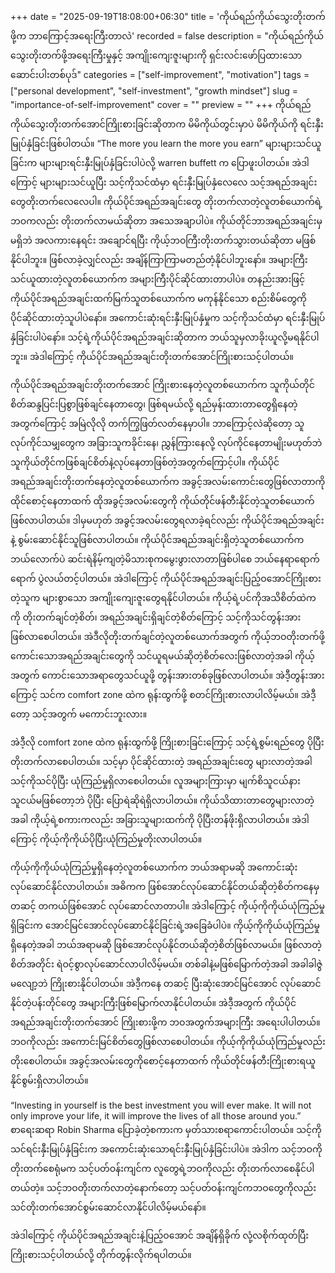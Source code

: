 +++
date = "2025-09-19T18:08:00+06:30"
title = 'ကိုယ်ရည်ကိုယ်သွေးတိုးတက်ဖို့က ဘာကြောင့်အရေးကြီးတာလဲ'
recorded = false
description = "ကိုယ်ရည်ကိုယ်သွေးတိုးတက်ဖို့အရေးကြီးမှုနှင့် အကျိုးကျေးဇူးများကို ရှင်းလင်းဖော်ပြထားသော ဆောင်းပါးတစ်ပုဒ်"
categories = ["self-improvement", "motivation"]
tags = ["personal development", "self-investment", "growth mindset"]
slug = "importance-of-self-improvement"
cover = ""
preview = ""
+++
ကိုယ်ရည်ကိုယ်သွေးတိုးတက်အောင်ကြိုးစားခြင်းဆိုတာက မိမိကိုယ်တွင်းမှာပဲ မိမိကိုယ်ကို ရင်းနှီးမြုပ်နှံခြင်းဖြစ်ပါတယ်။ “The more you learn the more you earn” များများသင်ယူခြင်းက များများရင်းနှီးမြုပ်နှံခြင်းပါပဲလို့ warren buffett က ပြောဖူးပါတယ်။ အဲဒါကြောင့် များများသင်ယူပြီး သင့်ကိုသင်ထံမှာ ရင်းနှီးမြုပ်နှံလေလေ သင့်အရည်အချင်းတွေတိုးတက်လေလေပါ။ ကိုယ်ပိုင်အရည်အချင်းတွေ တိုးတက်လာတဲ့လူတစ်ယောက်ရဲ့ဘဝကလည်း တိုးတက်လာမယ်ဆိုတာ အသေအချာပါပဲ။ ကိုယ်တိုင်ဘာအရည်အချင်းမှမရှိဘဲ အလကားနေရင်း အချောင်ရပြီး ကိုယ့်ဘဝကြီးတိုးတက်သွားတယ်ဆိုတာ မဖြစ်နိုင်ပါဘူး။ ဖြစ်လာခဲ့လျှင်လည်း အချိန်ကြာကြာမတည်တံ့နိုင်ပါဘူးနော်။
အများကြီးသင်ယူထားတဲ့လူတစ်ယောက်က အများကြီးပိုင်ဆိုင်ထားတာပါပဲ။ တနည်းအားဖြင့် ကိုယ်ပိုင်အရည်အချင်းထက်မြက်သူတစ်ယောက်က မကုန်နိုင်သော စည်းစိမ်တွေကို ပိုင်ဆိုင်ထားတဲ့သူပါပဲနော်။
အကောင်းဆုံးရင်းနှီးမြုပ်နှံမှုက သင့်ကိုသင်ထံမှာ ရင်းနှီးမြုပ်နှံခြင်းပါပဲနော်။ သင့်ရဲ့ကိုယ်ပိုင်အရည်အချင်းဆိုတာက ဘယ်သူမှလာခိုးယူလို့မရနိုင်ပါဘူး။ အဲဒါကြောင့် ကိုယ်ပိုင်အရည်အချင်းတိုးတက်အောင်ကြိုးစားသင့်ပါတယ်။

ကိုယ်ပိုင်အရည်အချင်းတိုးတက်အောင် ကြိုးစားနေတဲ့လူတစ်ယောက်က သူကိုယ်တိုင်စိတ်ဆန္ဒပြင်းပြစွာဖြစ်ချင်နေတာတွေ၊ ဖြစ်ရမယ်လို့ ရည်မှန်းထားတာတွေရှိနေတဲ့အတွက်ကြောင့် အမြဲလိုလို တက်ကြွဖြတ်လတ်နေမှာပါ။ ဘာကြောင့်လဲဆိုတော့ သူလုပ်ကိုင်သမျှတွေက အခြားသူကခိုင်းနေ၊ ညွှန်ကြားနေလို့ လုပ်ကိုင်နေတာမျိုးမဟုတ်ဘဲ သူကိုယ်တိုင်ကဖြစ်ချင်စိတ်နဲ့လုပ်နေတာဖြစ်တဲ့အတွက်ကြောင့်ပါ။ ကိုယ်ပိုင်အရည်အချင်းတိုးတက်နေတဲ့လူတစ်ယောက်က အခွင့်အလမ်းကောင်းတွေဖြစ်လာတာကို ထိုင်စောင့်နေတာထက် ထိုအခွင့်အလမ်းတွေကို ကိုယ်တိုင်ဖန်တီးနိုင်တဲ့သူတစ်ယောက်ဖြစ်လာပါတယ်။ ဒါမှမဟုတ် အခွင့်အလမ်းတွေရလာခဲ့ရင်လည်း ကိုယ်ပိုင်အရည်အချင်းနဲ့ စွမ်းဆောင်နိုင်သူဖြစ်လာပါတယ်။ ကိုယ်ပိုင်အရည်အချင်းရှိတဲ့သူတစ်ယောက်က ဘယ်လောက်ပဲ ဆင်းရဲနိမ့်ကျတဲ့မိသားစုကမွေးဖွားလာတာဖြစ်ပါစေ ဘယ်နေရာရောက်ရောက် ပွဲလယ်တင့်ပါတယ်။ အဲဒါကြောင့် ကိုယ်ပိုင်အရည်အချင်းပြည့်ဝအောင်ကြိုးစားတဲ့သူက များစွာသော အကျိုးကျေးဇူးတွေရနိုင်ပါတယ်။
ကိုယ့်ရဲ့ပင်ကိုအသိစိတ်ထဲကကို တိုးတက်ချင်တဲ့စိတ်၊ အရည်အချင်းရှိချင်တဲ့စိတ်ကြောင့် သင့်ကိုသင်တွန်းအားဖြစ်လာစေပါတယ်။ အဲဒီလိုတိုးတက်ချင်တဲ့လူတစ်ယောက်အတွက် ကိုယ့်ဘဝတိုးတက်ဖို့ ကောင်းသောအရည်အချင်းတွေကို သင်ယူရမယ်ဆိုတဲ့စိတ်လေးဖြစ်လာတဲ့အခါ ကိုယ့်အတွက် ကောင်းသောအရာတွေသင်ယူဖို့ တွန်းအားတစ်ခုဖြစ်လာပါတယ်။ အဲဒီ့တွန်းအားကြောင့် သင်က comfort zone ထဲက ရုန်းထွက်ဖို့ စတင်ကြိုးစားလာပါလိမ့်မယ်။ အဲဒီ့တော့ သင့်အတွက် မကောင်းဘူးလား။

အဲဒီ့လို comfort zone ထဲက ရုန်းထွက်ဖို့ ကြိုးစားခြင်းကြောင့် သင့်ရဲ့စွမ်းရည်တွေ ပိုပြီးတိုးတက်လာစေပါတယ်။ သင့်မှာ ပိုင်ဆိုင်ထားတဲ့ အရည်အချင်းတွေ များလာတဲ့အခါ သင့်ကိုသင်ပိုပြီး ယုံကြည်မှုရှိလာစေပါတယ်။ လူအများကြားမှာ မျက်စိသူငယ်နားသူငယ်မဖြစ်တော့ဘဲ ပိုပြီး ပြောရဲဆိုရဲရှိလာပါတယ်။ ကိုယ်သိထားတာတွေများလာတဲ့အခါ ကိုယ့်ရဲ့စကားကလည်း အခြားသူများထက်ကို ပိုပြီးတန်ဖိုးရှိလာပါတယ်။ အဲဒါကြောင့် ကိုယ့်ကိုကိုယ်ပိုပြီးယုံကြည်မှုတိုးလာပါတယ်။

ကိုယ့်ကိုကိုယ်ယုံကြည်မှုရှိနေတဲ့လူတစ်ယောက်က ဘယ်အရာမဆို အကောင်းဆုံးလုပ်ဆောင်နိုင်လာပါတယ်။ အဓိကက ဖြစ်အောင်လုပ်ဆောင်နိုင်တယ်ဆိုတဲ့စိတ်ကနေမှတဆင့် တကယ်ဖြစ်အောင် လုပ်ဆောင်လာတာပါ။ အဲဒါကြောင့် ကိုယ့်ကိုကိုယ်ယုံကြည်မှုရှိခြင်းက အောင်မြင်အောင်လုပ်ဆောင်နိုင်ခြင်းရဲ့အခြေခံပါပဲ။ ကိုယ့်ကိုကိုယ်ယုံကြည်မှုရှိနေတဲ့အခါ ဘယ်အရာမဆို ဖြစ်အောင်လုပ်နိုင်တယ်ဆိုတဲ့စိတ်ဖြစ်လာမယ်။ ဖြစ်လာတဲ့စိတ်အတိုင်း ရဲဝင့်စွာလုပ်ဆောင်လာပါလိမ့်မယ်။ တစ်ခါနဲ့မဖြစ်မြောက်တဲ့အခါ အခါခါဇွဲမလျော့ဘဲ ကြိုးစားနိုင်ပါတယ်။ အဲဒီ့ကနေ တဆင့် ပြီးဆုံးအောင်မြင်အောင် လုပ်ဆောင်နိုင်တဲ့ပန်းတိုင်တွေ အများကြီးဖြစ်မြောက်လာနိုင်ပါတယ်။
အဲဒီ့အတွက် ကိုယ်ပိုင်အရည်အချင်းတိုးတက်အောင် ကြိုးစားဖို့က ဘဝအတွက်အများကြီး အရေးပါပါတယ်။ ဘဝကိုလည်း အကောင်းမြင်စိတ်တွေဖြစ်လာစေပါတယ်။ ကိုယ့်ကိုကိုယ်ယုံကြည်မှုလည်း တိုးစေပါတယ်။ အခွင့်အလမ်းတွေကိုစောင့်နေတာထက် ကိုယ်တိုင်ဖန်တီးကြိုးစားရယူနိုင်စွမ်းရှိလာပါတယ်။

“Investing in yourself is the best investment you will ever make. It will not only improve your life, it will improve the lives of all those around you.” စာရေးဆရာ Robin Sharma ပြောခဲ့တဲ့စကားက မှတ်သားစရာကောင်းပါတယ်။ သင့်ကိုသင်ရင်းနှီးမြုပ်နှံခြင်းက အကောင်းဆုံးသောရင်းနှီးမြုပ်နှံခြင်းပါပဲ။ အဲဒါက သင့်ဘဝကို တိုးတက်စေရုံမက သင့်ပတ်ဝန်းကျင်က လူတွေရဲ့ဘဝကိုလည်း တိုးတက်လာစေနိုင်ပါတယ်တဲ့။ သင့်ဘဝတိုးတက်လာတဲ့နောက်တော့ သင့်ပတ်ဝန်းကျင်ကဘဝတွေကိုလည်း သင်တိုးတက်အောင်စွမ်းဆောင်လာနိုင်ပါလိမ့်မယ်နော်။

အဲဒါကြောင့် ကိုယ်ပိုင်အရည်အချင်းနဲ့ပြည့်ဝအောင် အချိန်ရှိခိုက် လုံ့လစိုက်ထုတ်ပြီး ကြိုးစားသင့်ပါတယ်လို့ တိုက်တွန်းလိုက်ရပါတယ်။ 